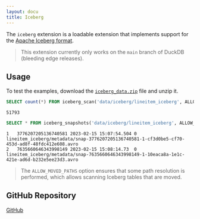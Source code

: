 ```yaml
---
layout: docu
title: Iceberg
---
```


The `iceberg` extension is a loadable extension that implements support for the [Apache Iceberg format](https://iceberg.apache.org/).

> This extension currently only works on the `main` branch of DuckDB (bleeding edge releases).

## Usage

To test the examples, download the [`iceberg_data.zip`](`/data/iceberg_data.zip`) file and unzip it.

```sql
SELECT count(*) FROM iceberg_scan('data/iceberg/lineitem_iceberg', ALLOW_MOVED_PATHS=true);
```
```text
51793
```

```sql
SELECT * FROM iceberg_snapshots('data/iceberg/lineitem_iceberg', ALLOW_MOVED_PATHS=true);
```
```text
1	3776207205136740581	2023-02-15 15:07:54.504	0	lineitem_iceberg/metadata/snap-3776207205136740581-1-cf3d0be5-cf70-453d-ad8f-48fdc412e608.avro
2	7635660646343998149	2023-02-15 15:08:14.73	0	lineitem_iceberg/metadata/snap-7635660646343998149-1-10eaca8a-1e1c-421e-ad6d-b232e5ee23d3.avro
```

> The `ALLOW_MOVED_PATHS` option ensures that some path resolution is performed, which allows scanning Iceberg tables that are moved.

## GitHub Repository

[<span class="github">GitHub</span>](https://github.com/duckdblabs/duckdb_iceberg)
